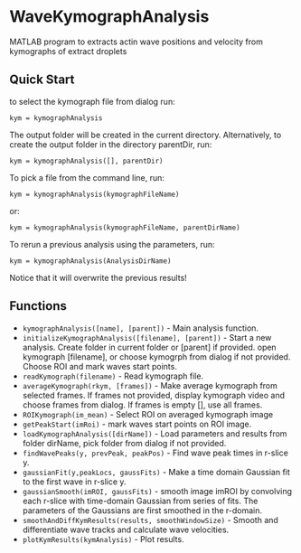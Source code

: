 # WaveKymographAnalysis
MATLAB program to extracts actin wave positions and velocity from kymographs of extract droplets

## Quick Start
to select the kymograph file from dialog run:
```
kym = kymographAnalysis
```
The output folder will be created in the current directory.
Alternatively, to create the output folder in the directory parentDir, run:
```
kym = kymographAnalysis([], parentDir)
```

To pick a file from the command line, run:
```
kym = kymographAnalysis(kymographFileName)
```
or:
```
kym = kymographAnalysis(kymographFileName, parentDirName)
```

To rerun a previous analysis using the parameters, run:
```
kym = kymographAnalysis(AnalysisDirName)
```
Notice that it will overwrite the previous results!

## Functions
* ```kymographAnalysis([name], [parent])``` - Main analysis function.
* ```initializeKymographAnalysis([filename], [parent])``` - Start a new analysis. Create folder in current folder or [parent] if provided.
open kymograph [filename], or choose kymogrph from dialog if not provided. Choose ROI and mark waves start points.
* ```readKymograph(filename)``` - Read kymograph file.
* ```averageKymograph(rkym, [frames])``` - Make average kymograph from selected frames.
If frames not provided, display kymograph video and choose frames from dialog. If frames is empty [], use all frames.
* ```ROIKymograph(im_mean)``` - Select ROI on averaged kymograph image
* ```getPeakStart(imRoi)``` - mark waves start points on ROI image.
* ```loadKymographAnalysis([dirName])``` - Load parameters and results from folder dirName, pick folder from dialog if not provided.
* ```findWavePeaks(y, prevPeak, peakPos)``` - Find wave peak times in r-slice y.
* ```gaussianFit(y,peakLocs, gaussFits)``` - Make a time domain Gaussian fit to the first wave in r-slice y.
* ```gaussianSmooth(imROI, gaussFits)``` - smooth image imROI by convolving each r-slice with time-domain Gaussian from series of fits.
The parameters of the Gaussians are first smoothed in the r-domain.
* ```smoothAndDiffKymResults(results, smoothWindowSize)``` - Smooth and differentiate wave tracks and calculate wave velocities.
* ```plotKymResults(kymAnalysis)``` - Plot results.

